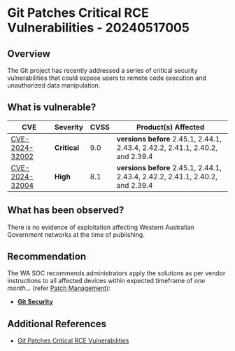 # Git Patches Critical RCE Vulnerabilities - 20240517005

## Overview

The Git project has recently addressed a series of critical security vulnerabilities that could expose users to remote code execution and unauthorized data manipulation.

## What is vulnerable?

| CVE  | Severity     | CVSS | Product(s) Affected |
| ---- | ------------ | ---- | ------------------- |
| [CVE-2024-32002](https://nvd.nist.gov/vuln/detail/CVE-2024-32002) | **Critical** | 9.0  | **versions before** 2.45.1, 2.44.1, 2.43.4, 2.42.2, 2.41.1, 2.40.2, and 2.39.4 |
| [CVE-2024-32004](https://nvd.nist.gov/vuln/detail/CVE-2024-32004) | **High** | 8.1  | **versions before** 2.45.1, 2.44.1, 2.43.4, 2.42.2, 2.41.1, 2.40.2, and 2.39.4 |

## What has been observed?

There is no evidence of exploitation affecting Western Australian Government networks at the time of publishing.

## Recommendation

The WA SOC recommends administrators apply the solutions as per vendor instructions to all affected devices within expected timeframe of *one month...* (refer [Patch Management](../guidelines/patch-management.md)):

- [**Git Security**](https://github.com/git/git/security)

## Additional References

- [Git Patches Critical RCE Vulnerabilities](https://securityonline.info/git-patches-critical-rce-vulnerabilities-cve-2024-32002-cve-2024-32004/)
